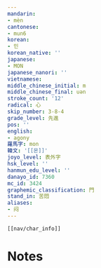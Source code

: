 ```yaml
---
mandarin:
- mèn
cantonese:
- mun6
korean:
- 민
korean_native: ''
japanese:
- MON
japanese_nanori: ''
vietnamese:
middle_chinese_initial: m
middle_chinese_final: uən
stroke_count: '12'
radical: 心
skip_number: 3-8-4
grade_level: 先進
pos: ''
english:
- agony
羅馬字: mon
韓文: '[[몬]]'
joyo_level: 表外字
hsk_level: ''
hanmun_edu_level: ''
danayo_id: 7360
mc_id: 3424
graphemic_classification: 門
stand_in: 苦悶
aliases:
- 闷
---
```

```meta-bind-embed
[[nav/char_info]]
```

# Notes
